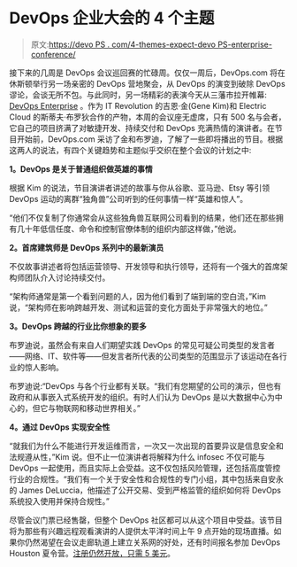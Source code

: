# DevOps 企业大会的 4 个主题

> 原文:[https://devo PS . com/4-themes-expect-devo PS-enterprise-conference/](https://devops.com/4-themes-expect-devops-enterprise-conference/)

接下来的几周是 DevOps 会议巡回赛的忙碌周。仅仅一周后，DevOps.com 将在休斯顿举行另一场亲密的 DevOps 营地聚会，从 DevOps 的演变到破除 DevOps 谬论，会谈无所不包。与此同时，另一场精彩的表演今天从三藩市拉开帷幕: [DevOps Enterprise](http://devopsenterprise.io/) 。作为 IT Revolution 的吉恩·金(Gene Kim)和 Electric Cloud 的斯蒂夫·布罗狄合作的产物，本周的会议座无虚席，只有 500 名与会者，它自己的项目挤满了对敏捷开发、持续交付和 DevOps 充满热情的演讲者。在节目开始前，DevOps.com 采访了金和布罗迪，了解了一些即将播出的节目。根据这两人的说法，有四个关键趋势和主题似乎交织在整个会议的计划之中:

**1。DevOps 是关于普通组织做英雄的事情**

根据 Kim 的说法，节目演讲者讲述的故事与你从谷歌、亚马逊、Etsy 等引领 DevOps 运动的离群“独角兽”公司听到的任何事情一样“英雄和惊人”。

“他们不仅复制了你通常会从这些独角兽互联网公司看到的结果，他们还在那些拥有几十年低信任度、命令和控制官僚体制的组织内部这样做，”他说。

**2。首席建筑师是 DevOps 系列中的最新演员**

不仅故事讲述者将包括运营领导、开发领导和执行领导，还将有一个强大的首席架构师团队介入讨论持续交付。

“架构师通常是第一个看到问题的人，因为他们看到了端到端的空白流，”Kim 说，“架构师在影响跨越开发、测试和运营的变化方面处于非常强大的地位。”

**3。DevOps 跨越的行业比你想象的要多**

布罗迪说，虽然会有来自人们期望实践 DevOps 的常见可疑公司类型的发言者——网络、IT、软件等——但发言者所代表的公司类型的范围显示了该运动在各行业的惊人影响。

布罗迪说:“DevOps 与各个行业都有关联。“我们有您期望的公司的演示，但也有政府和从事嵌入式系统开发的组织。有时人们认为 DevOps 是以大数据中心为中心的，但它与物联网和移动世界相关。”

**4。通过 DevOps 实现安全性**

“就我们为什么不能进行开发运维而言，一次又一次出现的首要异议是信息安全和法规遵从性，”Kim 说。但不止一位演讲者将解释为什么 infosec 不仅可能与 DevOps 一起使用，而且实际上会受益。这不仅包括风险管理，还包括高度管控行业的合规性。“我们有一个关于安全性和合规性的专门小组，其中包括来自安永的 James DeLuccia，他描述了公开交易、受到严格监管的组织如何将 DevOps 系统投入使用并保持合规性。”

尽管会议门票已经售罄，但整个 DevOps 社区都可以从这个项目中受益。该节目将为那些有兴趣远程观看演讲的人提供太平洋时间上午 9 点开始的现场直播。如果你仍然渴望在会议走廊轨道上建立关系网的好处，还有时间报名参加 DevOps Houston 夏令营。[注册仍然开放，只需 5 美元](https://www.eventbrite.com/e/camp-devops-houston-tickets-12489234637)。